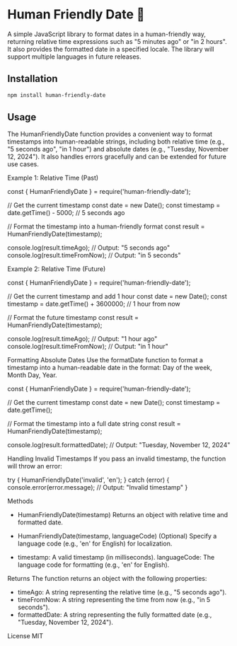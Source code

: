 # Human Friendly Date 🤗

A simple JavaScript library to format dates in a human-friendly way, returning relative time expressions such as "5 minutes ago" or "in 2 hours". It also provides the formatted date in a specified locale. The library will support multiple languages in future releases.

## Installation

```bash
npm install human-friendly-date
```


## Usage

The HumanFriendlyDate function provides a convenient way to format timestamps into human-readable strings, including both relative time (e.g., "5 seconds ago", "in 1 hour") and absolute dates (e.g., "Tuesday, November 12, 2024"). It also handles errors gracefully and can be extended for future use cases.



Example 1: Relative Time (Past)

const { HumanFriendlyDate } = require('human-friendly-date');

// Get the current timestamp
const date = new Date();
const timestamp = date.getTime() - 5000; // 5 seconds ago

// Format the timestamp into a human-friendly format
const result = HumanFriendlyDate(timestamp);

console.log(result.timeAgo);     // Output: "5 seconds ago"
console.log(result.timeFromNow); // Output: "in 5 seconds"



Example 2: Relative Time (Future)

const { HumanFriendlyDate } = require('human-friendly-date');

// Get the current timestamp and add 1 hour
const date = new Date();
const timestamp = date.getTime() + 3600000; // 1 hour from now

// Format the future timestamp
const result = HumanFriendlyDate(timestamp);

console.log(result.timeAgo);     // Output: "1 hour ago"
console.log(result.timeFromNow); // Output: "in 1 hour"



Formatting Absolute Dates
Use the formatDate function to format a timestamp into a human-readable date in the format: Day of the week, Month Day, Year.

const { HumanFriendlyDate } = require('human-friendly-date');

// Get the current timestamp
const date = new Date();
const timestamp = date.getTime();

// Format the timestamp into a full date string
const result = HumanFriendlyDate(timestamp);

console.log(result.formattedDate); // Output: "Tuesday, November 12, 2024"



Handling Invalid Timestamps
If you pass an invalid timestamp, the function will throw an error:

try {
  HumanFriendlyDate('invalid', 'en');
} catch (error) {
  console.error(error.message); // Output: "Invalid timestamp"
}




Methods
- HumanFriendlyDate(timestamp)
  Returns an object with relative time and formatted date.

- HumanFriendlyDate(timestamp, languageCode)
  (Optional) Specify a language code (e.g., 'en' for English) for localization.

- timestamp: A valid timestamp (in milliseconds).
  languageCode: The language code for formatting (e.g., 'en' for English).




Returns
The function returns an object with the following properties:

- timeAgo: A string representing the relative time (e.g., "5 seconds ago").
- timeFromNow: A string representing the time from now (e.g., "in 5 seconds").
- formattedDate: A string representing the fully formatted date (e.g., "Tuesday, November 12, 2024").




License
MIT